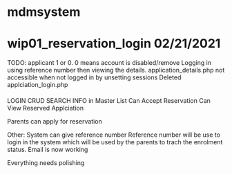 # mdmsystem

# wip01_reservation_login 02/21/2021 
TODO: applicant 1 or 0. 0 means account is disabled/remove
    Logging in using reference number then viewing the details.
    application_details.php not accessible when not logged in by unsetting sessions
    Deleted applciation_login.php
####


LOGIN 
CRUD
SEARCH INFO in Master List
Can Accept Reservation
Can View Reserved Applciation


Parents can apply for reservation

Other: 
System can give reference number
Reference number will be use to login in the system which will be used by the parents to trach the enrolment status.
Email is now working

Everything needs polishing
